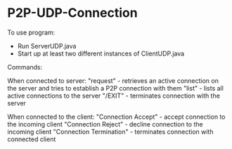 # P2P-UDP-Connection

To use program:

- Run ServerUDP.java
- Start up at least two different instances of ClientUDP.java

Commands:

  When connected to server:
  "request" - retrieves an active connection on the server and tries to establish a P2P connection with them
  "list" - lists all active connections to the server
  "/EXIT" - terminates connection with the server
  
  When connected to the client:
  "Connection Accept" - accept connection to the incoming client
  "Connection Reject" - decline connection to the incoming client
  "Connection Termination" - terminates connection with connected client

 
